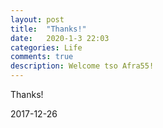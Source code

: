 ```yaml
---
layout: post
title:  "Thanks!"
date:   2020-1-3 22:03
categories: Life
comments: true
description: Welcome tso Afra55!
---
```

Thanks!

2017-12-26
